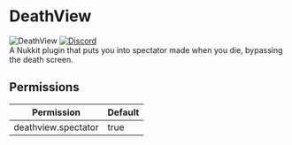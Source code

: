 # DeathView
![DeathView](https://github.com/lukeeey/DeathView/workflows/DeathView/badge.svg)
[![Discord](https://img.shields.io/discord/803794932820082739.svg?color=%237289da&label=Discord)](https://discord.gg/pXz2rGJ8FA)  
A Nukkit plugin that puts you into spectator made when you die, bypassing the death screen.

## Permissions
| Permission | Default |
| ---------- | ------- |
| deathview.spectator | true |